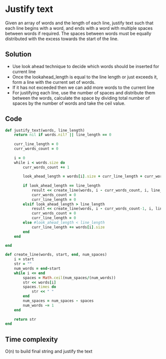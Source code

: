 # Justify text
Given an array of words and the length of each line, justify text such that each line begins with a word, and ends with a word with multiple spaces between words if required. The spaces between words must be equally distributed with the excess towards the start of the line.

## Solution
- Use look ahead technique to decide which words should be inserted for current line
- Once the lookahead_length is equal to the line length or just exceeds it, form a line with the current set of words.
- If it has not exceeded then we can add more words to the current line
- For justifying each line, use the number of spaces and distribute them between the words, calculate the space by dividing total number of spaces by the number of words and take the ceil value.

## Code
```ruby
def justify_text(words, line_length)
    return nil if words.nil? || line_length == 0
    
    curr_line_length = 0
    curr_words_count = 0
    
    i = 0
    while i < words.size do
        curr_words_count += 1
        
        look_ahead_length = words[i].size + curr_line_length + curr_words_count -1 #(num_blanks)
        
        if look_ahead_length == line_length
            result << create_line(words, i - curr_words_count, i, line_length-curr_line_length)
            curr_words_count = 0
            curr_line_length = 0
        elsif look_ahead_length > line_length
            result << create_line(words, i - curr_words_count-1, i, line_length-curr_line_length)
            curr_words_count = 0
            curr_line_length = 0
        else #look_ahead_length < line_length
            curr_line_length += words[i].size
        end
    end
    
end

def create_line(words, start, end, num_spaces)
    i = start
    str = ""
    num_words = end-start
    while i <= end
        spaces = Math.ceil(num_spaces/(num_words))
        str << words[i] 
        spaces.times do
            str << " " 
        end
        num_spaces = num_spaces - spaces
        num_words -= 1
    end
    
    return str
end
```

## Time complexity
O(n) to build final string and justify the text